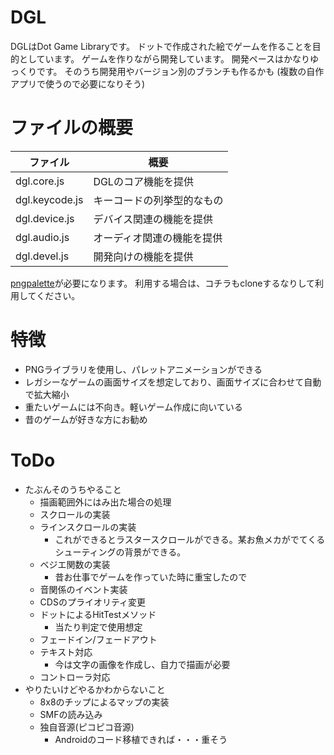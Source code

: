 # DGL
DGLはDot Game Libraryです。
ドットで作成された絵でゲームを作ることを目的としています。
ゲームを作りながら開発しています。
開発ペースはかなりゆっくりです。
そのうち開発用やバージョン別のブランチも作るかも
(複数の自作アプリで使うので必要になりそう)

# ファイルの概要

|ファイル|概要|
|--|--|
|dgl.core.js   |DGLのコア機能を提供       |
|dgl.keycode.js|キーコードの列挙型的なもの|
|dgl.device.js |デバイス関連の機能を提供  |
|dgl.audio.js  |オーディオ関連の機能を提供|
|dgl.devel.js  |開発向けの機能を提供      |

[pngpalette](https://github.com/project-dev/pngpalette)が必要になります。
利用する場合は、コチラもcloneするなりして利用してください。

# 特徴
- PNGライブラリを使用し、パレットアニメーションができる
- レガシーなゲームの画面サイズを想定しており、画面サイズに合わせて自動で拡大縮小
- 重たいゲームには不向き。軽いゲーム作成に向いている
- 昔のゲームが好きな方にお勧め

# ToDo
- たぶんそのうちやること
  - 描画範囲外にはみ出た場合の処理
  - スクロールの実装
  - ラインスクロールの実装
    - これができるとラスタースクロールができる。某お魚メカがでてくるシューティングの背景ができる。
  - ベジエ関数の実装
    - 昔お仕事でゲームを作っていた時に重宝したので
  - 音関係のイベント実装
  - CDSのプライオリティ変更
  - ドットによるHitTestメソッド
    - 当たり判定で使用想定
  - フェードイン/フェードアウト
  - テキスト対応
    - 今は文字の画像を作成し、自力で描画が必要
  - コントローラ対応
- やりたいけどやるかわからないこと
  - 8x8のチップによるマップの実装
  - SMFの読み込み
  - 独自音源(ピコピコ音源)
    - Androidのコード移植できれば・・・重そう
